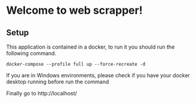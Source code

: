 # Welcome to web scrapper!

## Setup
This application is contained in a docker, to run it you should run the following command.

    docker-compose --profile full up --force-recreate -d

If you are in Windows environments, please check if you have your docker desktop running before run the command

Finally go to http://localhost/
